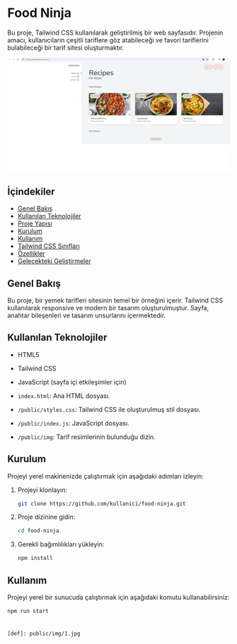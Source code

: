 # Food Ninja

Bu proje, Tailwind CSS kullanılarak geliştirilmiş bir web sayfasıdır. Projenin amacı, kullanıcıların çeşitli tariflere göz atabileceği ve favori tariflerini bulabileceği bir tarif sitesi oluşturmaktır.

![Site Image](/public/img/1.jpg)

## İçindekiler
- [Genel Bakış](#genel-bakış)
- [Kullanılan Teknolojiler](#kullanılan-teknolojiler)
- [Proje Yapısı](#proje-yapısı)
- [Kurulum](#kurulum)
- [Kullanım](#kullanım)
- [Tailwind CSS Sınıfları](#tailwind-css-sınıfları)
- [Özellikler](#özellikler)
- [Gelecekteki Geliştirmeler](#gelecekteki-geliştirmeler)

## Genel Bakış

Bu proje, bir yemek tarifleri sitesinin temel bir örneğini içerir. Tailwind CSS kullanılarak responsive ve modern bir tasarım oluşturulmuştur. Sayfa, anahtar bileşenleri ve tasarım unsurlarını içermektedir.

## Kullanılan Teknolojiler

- HTML5
- Tailwind CSS
- JavaScript (sayfa içi etkileşimler için)


- `index.html`: Ana HTML dosyası.
- `/public/styles.css`: Tailwind CSS ile oluşturulmuş stil dosyası.
- `/public/index.js`: JavaScript dosyası.
- `/public/img`: Tarif resimlerinin bulunduğu dizin.

## Kurulum

Projeyi yerel makinenizde çalıştırmak için aşağıdaki adımları izleyin:

1. Projeyi klonlayın:
    ```bash
    git clone https://github.com/kullanici/food-ninja.git
    ```
2. Proje dizinine gidin:
    ```bash
    cd food-ninja
    ```
3. Gerekli bağımlılıkları yükleyin:
    ```bash
    npm install
    ```

## Kullanım

Projeyi yerel bir sunucuda çalıştırmak için aşağıdaki komutu kullanabilirsiniz:
```bash
npm run start


[def]: public/img/1.jpg